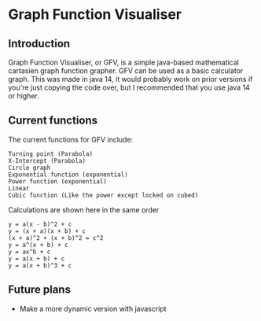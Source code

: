 # Graph Function Visualiser
## Introduction
Graph Function Visualiser, or GFV, is a simple java-based mathematical cartasien graph function grapher. GFV can be used as a basic calculator graph. This was made in java 14, it would probably work on prior versions if you're just copying the code over, but I recommended that you use java 14 or higher.

## Current functions
The current functions for GFV include:
```
Turning point (Parabola)
X-Intercept (Parabola)
Circle graph
Exponential function (exponential)
Power function (exponential)
Linear
Cubic function (Like the power except locked on cubed)
```

Calculations are shown here in the same order
```
y = a(x - b)^2 + c
y = (x + a)(x + b) + c
(x + a)^2 + (x + b)^2 = c^2
y = a^(x + b) + c
y = ax^b + c
y = a(x + b) + c
y = a(x + b)^3 + c
```

## Future plans
- Make a more dynamic version with javascript
